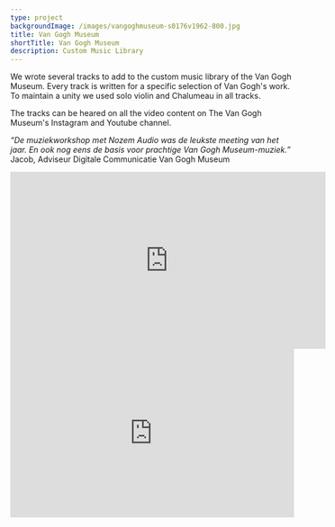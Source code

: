 ```yaml
---
type: project
backgroundImage: /images/vangoghmuseum-s0176v1962-800.jpg
title: Van Gogh Museum
shortTitle: Van Gogh Museum
description: Custom Music Library
---
```

We wrote several tracks to add to the custom music library of the Van Gogh Museum. Every track is written for a specific selection of Van Gogh's work. To maintain a unity we used solo violin and Chalumeau in all tracks.

The tracks can be heared on all the video content on The Van Gogh Museum's Instagram and Youtube channel.

_“De muziekworkshop met Nozem Audio was de leukste meeting van het jaar. En ook nog eens de basis voor prachtige Van Gogh Museum-muziek.”_
\
Jacob, Adviseur Digitale Communicatie Van Gogh Museum

<iframe width="560" height="315" src="https://www.youtube.com/embed/DppVD1i78qU" frameborder="0" allow="accelerometer; autoplay; encrypted-media; gyroscope; picture-in-picture" allowfullscreen></iframe>

<iframe width="100%" height="300" scrolling="no" frameborder="no" allow="autoplay" src="https://w.soundcloud.com/player/?url=https%3A//api.soundcloud.com/playlists/794943519&color=%23ff5500&auto_play=false&hide_related=false&show_comments=true&show_user=true&show_reposts=false&show_teaser=true&visual=true"></iframe>
